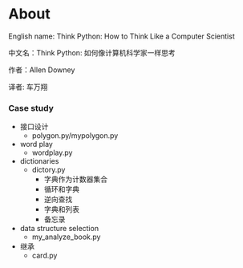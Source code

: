 About
======

English name: Think Python: How to Think Like a Computer Scientist

中文名：Think Python: 如何像计算机科学家一样思考

作者：Allen Downey

译者: 车万翔

### Case study

* 接口设计
    * polygon.py/mypolygon.py
* word play
    * wordplay.py
* dictionaries
    * dictory.py
        * 字典作为计数器集合
        * 循环和字典
        * 逆向查找
        * 字典和列表
        * 备忘录
* data structure selection
    * my_analyze_book.py
* 继承
    * card.py

